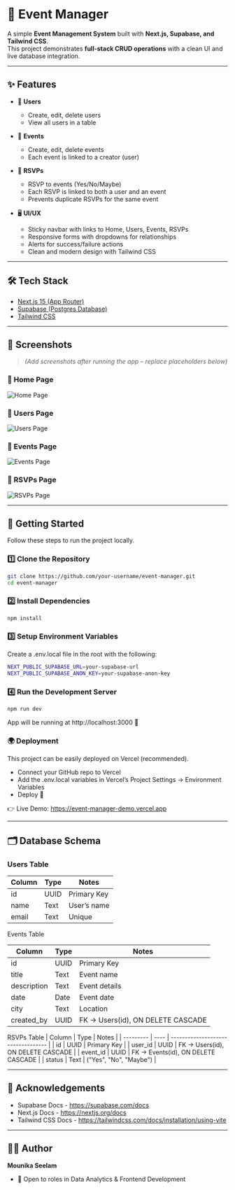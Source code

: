 # 📅 Event Manager

A simple **Event Management System** built with **Next.js, Supabase, and Tailwind CSS**.  
This project demonstrates **full-stack CRUD operations** with a clean UI and live database integration.

---

## ✨ Features

- 👥 **Users**
  - Create, edit, delete users  
  - View all users in a table  

- 🎉 **Events**
  - Create, edit, delete events  
  - Each event is linked to a creator (user)  

- 📝 **RSVPs**
  - RSVP to events (Yes/No/Maybe)  
  - Each RSVP is linked to both a user and an event  
  - Prevents duplicate RSVPs for the same event  

- 🖥️ **UI/UX**
  - Sticky navbar with links to Home, Users, Events, RSVPs  
  - Responsive forms with dropdowns for relationships  
  - Alerts for success/failure actions  
  - Clean and modern design with Tailwind CSS  

---

## 🛠️ Tech Stack

- [Next.js 15 (App Router)](https://nextjs.org/)  
- [Supabase (Postgres Database)](https://supabase.com/)  
- [Tailwind CSS](https://tailwindcss.com/)  

---

## 📸 Screenshots

> _(Add screenshots after running the app – replace placeholders below)_  

### 🔹 Home Page  
![Home Page](screenshots/home.png)  

### 🔹 Users Page  
![Users Page](screenshots/users.png)  

### 🔹 Events Page  
![Events Page](screenshots/events.png)  

### 🔹 RSVPs Page  
![RSVPs Page](screenshots/rsvps.png)  

---

## 🚀 Getting Started

Follow these steps to run the project locally.

### 1️⃣ Clone the Repository
```bash
git clone https://github.com/your-username/event-manager.git
cd event-manager
```

### 2️⃣ Install Dependencies
```
npm install
```

### 3️⃣ Setup Environment Variables
Create a .env.local file in the root with the following:
```bash
NEXT_PUBLIC_SUPABASE_URL=your-supabase-url
NEXT_PUBLIC_SUPABASE_ANON_KEY=your-supabase-anon-key
```

### 4️⃣ Run the Development Server
```bash
npm run dev
```

App will be running at http://localhost:3000 🎉


### 🌍 Deployment
This project can be easily deployed on Vercel
 (recommended).
- Connect your GitHub repo to Vercel
- Add the .env.local variables in Vercel’s Project Settings → Environment Variables
- Deploy 🚀

👉 Live Demo: https://event-manager-demo.vercel.app

---

## 🗂️ Database Schema

### Users Table
| Column | Type | Notes       |
| ------ | ---- | ----------- |
| id     | UUID | Primary Key |
| name   | Text | User’s name |
| email  | Text | Unique      |

Events Table

| Column      | Type | Notes                             |
| ----------- | ---- | --------------------------------- |
| id          | UUID | Primary Key                       |
| title       | Text | Event name                        |
| description | Text | Event details                     |
| date        | Date | Event date                        |
| city        | Text | Location                          |
| created\_by | UUID | FK → Users(id), ON DELETE CASCADE |

RSVPs Table
| Column    | Type | Notes                              |
| --------- | ---- | ---------------------------------- |
| id        | UUID | Primary Key                        |
| user\_id  | UUID | FK → Users(id), ON DELETE CASCADE  |
| event\_id | UUID | FK → Events(id), ON DELETE CASCADE |
| status    | Text | ("Yes", "No", "Maybe")             |

---

## 🙌 Acknowledgements

- Supabase Docs - https://supabase.com/docs
- Next.js Docs - https://nextjs.org/docs
- Tailwind CSS Docs - https://tailwindcss.com/docs/installation/using-vite

---

## 👩‍💻 Author
**Mounika Seelam**
- 💼 Open to roles in Data Analytics & Frontend Development
